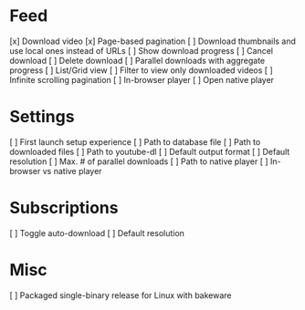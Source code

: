 # Feed
 [x] Download video
 [x] Page-based pagination
 [ ] Download thumbnails and use local ones instead of URLs
 [ ] Show download progress
 [ ] Cancel download
 [ ] Delete download
 [ ] Parallel downloads with aggregate progress
 [ ] List/Grid view
 [ ] Filter to view only downloaded videos
 [ ] Infinite scrolling pagination
 [ ] In-browser player
 [ ] Open native player

# Settings
 [ ] First launch setup experience
 [ ] Path to database file
 [ ] Path to downloaded files
 [ ] Path to youtube-dl
 [ ] Default output format
 [ ] Default resolution
 [ ] Max. # of parallel downloads
 [ ] Path to native player
 [ ] In-browser vs native player

# Subscriptions
 [ ] Toggle auto-download
 [ ] Default resolution

# Misc
 [ ] Packaged single-binary release for Linux with bakeware
